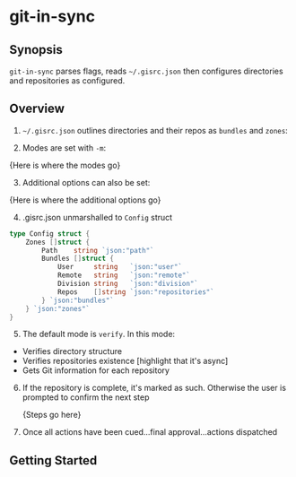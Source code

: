 # git-in-sync

## Synopsis

`git-in-sync` parses flags, reads `~/.gisrc.json` then configures directories and
repositories as configured.

## Overview

1. `~/.gisrc.json` outlines directories and their repos as `bundles` and `zones`:

2. Modes are set with `-m`:

{Here is where the modes go}

3. Additional options can also be set:

{Here is where the additional options go}

4. .gisrc.json unmarshalled to `Config` struct

```go
type Config struct {
	Zones []struct {
		Path    string `json:"path"`
		Bundles []struct {
			User     string   `json:"user"`
			Remote   string   `json:"remote"`
			Division string   `json:"division"`
			Repos    []string `json:"repositories"`
		} `json:"bundles"`
	} `json:"zones"`
}
```

5. The default mode is `verify`. In this mode:

* Verifies directory structure
* Verifies repositories existence [highlight that it's async]
* Gets Git information for each repository

6. If the repository is complete, it's marked as such. Otherwise the user is prompted
   to confirm the next step

   {Steps go here}


7. Once all actions have been cued...final approval...actions dispatched 

## Getting Started
